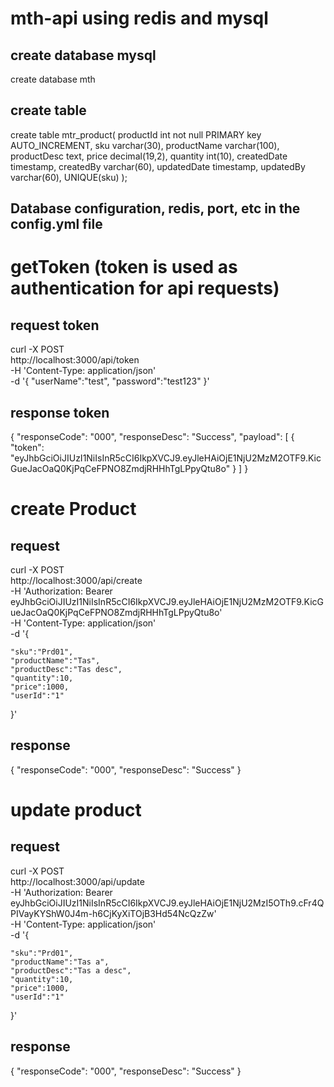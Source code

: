 # mth-api using redis and mysql

## create database mysql
create database mth

## create table
create table mtr_product(
  productId int not null PRIMARY key AUTO_INCREMENT,
  sku varchar(30),
  productName varchar(100),
  productDesc text,
  price decimal(19,2),
  quantity int(10),
  createdDate timestamp,
  createdBy varchar(60),
  updatedDate timestamp,
  updatedBy varchar(60),
  UNIQUE(sku)
);


## Database configuration, redis, port, etc in the config.yml file

# getToken (token is used as authentication for api requests)
## request token 
curl -X POST \
  http://localhost:3000/api/token \
  -H 'Content-Type: application/json' \
  -d '{
	"userName":"test",
	"password":"test123"
}'

## response token
{
    "responseCode": "000",
    "responseDesc": "Success",
    "payload": [
        {
            "token": "eyJhbGciOiJIUzI1NiIsInR5cCI6IkpXVCJ9.eyJleHAiOjE1NjU2MzM2OTF9.KicGueJacOaQ0KjPqCeFPNO8ZmdjRHHhTgLPpyQtu8o"
        }
    ]
}

# create Product
## request 
curl -X POST \
  http://localhost:3000/api/create \
  -H 'Authorization: Bearer eyJhbGciOiJIUzI1NiIsInR5cCI6IkpXVCJ9.eyJleHAiOjE1NjU2MzM2OTF9.KicGueJacOaQ0KjPqCeFPNO8ZmdjRHHhTgLPpyQtu8o' \
  -H 'Content-Type: application/json' \
  -d '{
	
	"sku":"Prd01",
	"productName":"Tas",
	"productDesc":"Tas desc",
	"quantity":10,
	"price":1000,
	"userId":"1"
}'

## response 
{
    "responseCode": "000",
    "responseDesc": "Success"
}

# update product
## request
curl -X POST \
  http://localhost:3000/api/update \
  -H 'Authorization: Bearer eyJhbGciOiJIUzI1NiIsInR5cCI6IkpXVCJ9.eyJleHAiOjE1NjU2MzI5OTh9.cFr4QPIVayKYShW0J4m-h6CjKyXiTOjB3Hd54NcQzZw' \
  -H 'Content-Type: application/json' \
  -d '{
	
	"sku":"Prd01",
	"productName":"Tas a",
	"productDesc":"Tas a desc",
	"quantity":10,
	"price":1000,
	"userId":"1"
}'

## response
{
    "responseCode": "000",
    "responseDesc": "Success"
}




